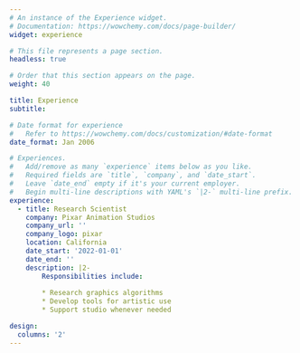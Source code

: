 ```yaml
---
# An instance of the Experience widget.
# Documentation: https://wowchemy.com/docs/page-builder/
widget: experience

# This file represents a page section.
headless: true

# Order that this section appears on the page.
weight: 40

title: Experience
subtitle:

# Date format for experience
#   Refer to https://wowchemy.com/docs/customization/#date-format
date_format: Jan 2006

# Experiences.
#   Add/remove as many `experience` items below as you like.
#   Required fields are `title`, `company`, and `date_start`.
#   Leave `date_end` empty if it's your current employer.
#   Begin multi-line descriptions with YAML's `|2-` multi-line prefix.
experience:
  - title: Research Scientist
    company: Pixar Animation Studios
    company_url: ''
    company_logo: pixar
    location: California
    date_start: '2022-01-01'
    date_end: ''
    description: |2-
        Responsibilities include:
        
        * Research graphics algorithms
        * Develop tools for artistic use
        * Support studio whenever needed

design:
  columns: '2'
---
```

